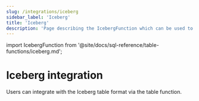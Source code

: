 ```yaml
---
slug: /integrations/iceberg
sidebar_label: 'Iceberg'
title: 'Iceberg'
description: 'Page describing the IcebergFunction which can be used to integrate ClickHouse with the Iceberg table format'
---
```


import IcebergFunction from '@site/docs/sql-reference/table-functions/iceberg.md';

# Iceberg integration

Users can integrate with the Iceberg table format via the table function.

<IcebergFunction/>
